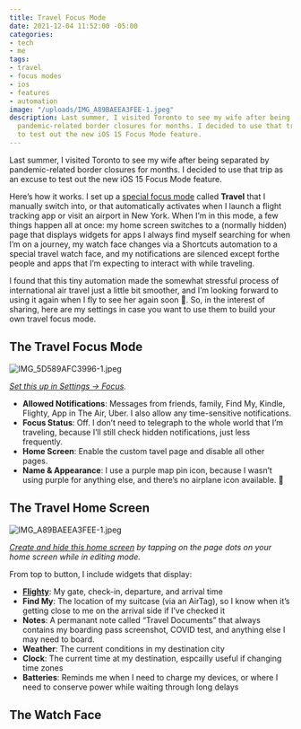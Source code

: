 ```yaml
---
title: Travel Focus Mode
date: 2021-12-04 11:52:00 -05:00
categories:
- tech
- me
tags:
- travel
- focus modes
- ios
- features
- automation
image: "/uploads/IMG_A89BAEEA3FEE-1.jpeg"
description: Last summer, I visited Toronto to see my wife after being separated by
  pandemic-related border closures for months. I decided to use that trip as an excuse
  to test out the new iOS 15 Focus Mode feature.
---
```


Last summer, I visited Toronto to see my wife after being separated by pandemic-related border closures for months. I decided to use that trip as an excuse to test out the new iOS 15 Focus Mode feature.

Here’s how it works. I set up a [special focus mode](https://twitter.com/mb/status/1429069655629500416) called **Travel** that I manually switch into, or that automatically activates when I launch a flight tracking app or visit an airport in New York. When I’m in this mode, a few things happen all at once: my home screen switches to a (normally hidden) page that displays widgets for apps I always find myself searching for when I’m on a journey, my watch face changes via a Shortcuts automation to a special travel watch face, and my notifications are silenced except forthe people and apps that I’m expecting to interact with while traveling.

I found that this tiny automation made the somewhat stressful process of international air travel just a little bit smoother, and I’m looking forward to using it again when I fly to see her again soon 🤞. So, in the interest of sharing, here are my settings in case you want to use them to build your own travel focus mode.

## The Travel Focus Mode

![IMG_5D589AFC3996-1.jpeg](/uploads/IMG_5D589AFC3996-1.jpeg)

*[Set this up in Settings → Focus](https://support.apple.com/en-us/HT212608).*


* **Allowed Notifications**: Messages from friends, family, Find My, Kindle, Flighty, App in The Air, Uber. I also allow any time-sensitive notifications.
* **Focus Status**: Off. I don’t need to telegraph to the whole world that I’m traveling, because I’ll still check hidden notifications, just less frequently.
* **Home Screen**: Enable the custom tavel page and disable all other pages.
* **Name & Appearance**: I use a purple map pin icon, because I wasn’t using purple for anything else, and there’s no airplane icon available. 📍

## The Travel Home Screen

![IMG_A89BAEEA3FEE-1.jpeg](/uploads/IMG_A89BAEEA3FEE-1.jpeg)

*[Create and hide this home screen](https://support.apple.com/en-me/HT211345) by tapping on the page dots on your home screen while in editing mode.*

From top to button, I include widgets that display:

* **[Flighty](https://www.flightyapp.com)**: My gate, check-in, departure, and arrival time
* **Find My**: The location of my suitcase (via an AirTag), so I know when it’s getting close to me on the arrival side if I’ve checked it
* **Notes**: A permanant note called “Travel Documents” that always contains my boarding pass screenshot, COVID test, and anything else I may need to board.
* **Weather**: The current conditions in my destination city
* **Clock**: The current time at my destination, espcailly useful if changing time zones
* **Batteries**: Reminds me when I need to charge my devices, or where I need to conserve power while waiting through long delays

## The Watch Face